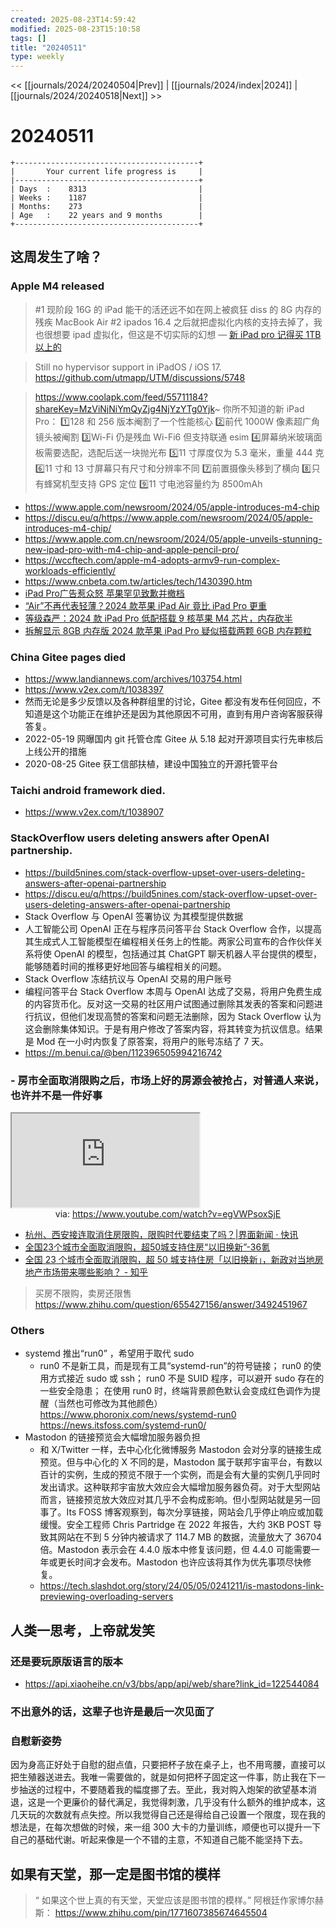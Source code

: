 ```yaml
---
created: 2025-08-23T14:59:42
modified: 2025-08-23T15:10:58
tags: []
title: "20240511"
type: weekly
---
```


<< [[journals/2024/20240504|Prev]] | [[journals/2024/index|2024]] | [[journals/2024/20240518|Next]] >>

# 20240511

```shell
+-----------------------------------------+
|       Your current life progress is     |
|-----------------------------------------+
| Days  :    8313                         |
| Weeks :    1187                         |
| Months:    273                          |
| Age   :    22 years and 9 months        |
+-----------------------------------------+
```

## 这周发生了啥？

### Apple M4 released

> \#1 现阶段 16G 的 iPad 能干的活还远不如在网上被疯狂 diss 的 8G 内存的残疾 MacBook Air
> \#2 ipados 16.4 之后就把虚拟化内核的支持去掉了，我也很想要 ipad 虚拟化，但这是不切实际的幻想
> — [新 iPad pro 记得买 1TB 以上的](https://www.v2ex.com/t/1038543)

> Still no hypervisor support in iPadOS / iOS 17.
> https://github.com/utmapp/UTM/discussions/5748

> https://www.coolapk.com/feed/55711184?shareKey=MzViNjNiYmQyZjg4NjYzYTg0Yjk~
  你所不知道的新 iPad Pro：
  1️⃣128 和 256 版本阉割了一个性能核心
  2️⃣前代 1000W 像素超广角镜头被阉割
  3️⃣Wi-Fi 仍是残血 Wi-Fi6 但支持联通 esim
  4️⃣屏幕纳米玻璃面板需要选配，选配后送一块抛光布
  5️⃣11 寸厚度仅为 5.3 毫米，重量 444 克
  6️⃣11 寸和 13 寸屏幕只有尺寸和分辨率不同
  7️⃣前置摄像头移到了横向
  8️⃣只有蜂窝机型支持 GPS 定位
  9️⃣11 寸电池容量约为 8500mAh

- https://www.apple.com/newsroom/2024/05/apple-introduces-m4-chip
- https://discu.eu/q/https://www.apple.com/newsroom/2024/05/apple-introduces-m4-chip/
- https://www.apple.com.cn/newsroom/2024/05/apple-unveils-stunning-new-ipad-pro-with-m4-chip-and-apple-pencil-pro/
- https://wccftech.com/apple-m4-adopts-armv9-run-complex-workloads-efficiently/
- https://www.cnbeta.com.tw/articles/tech/1430390.htm
- [iPad Pro广告惹众怒 苹果罕见致歉并撤档](https://finance.sina.cn/usstock/mggd/2024-05-10/detail-inausvcr8858792.d.html)
- [“Air”不再代表轻薄？2024 款苹果 iPad Air 竟比 iPad Pro 更重](https://www.ithome.com/0/766/571.htm)
- [等级森严：2024 款 iPad Pro 低配搭载 9 核苹果 M4 芯片，内存砍半](https://www.ithome.com/0/766/377.htm)
- [拆解显示 8GB 内存版 2024 款苹果 iPad Pro 疑似搭载两颗 6GB 内存颗粒](https://www.ithome.com/0/769/096.htm)

### China Gitee pages died

 - https://www.landiannews.com/archives/103754.html
- https://www.v2ex.com/t/1038397
- 然而无论是多少反馈以及各种群组里的讨论，Gitee 都没有发布任何回应，不知道是这个功能正在维护还是因为其他原因不可用，直到有用户咨询客服获得答复。
- 2022-05-19 网曝国内 git 托管仓库 Gitee 从 5.18 起对开源项目实行先审核后上线公开的措施
- 2020-08-25 Gitee 获工信部扶植，建设中国独立的开源托管平台

### Taichi android framework died.

- https://www.v2ex.com/t/1038907

### StackOverflow users deleting answers after OpenAI partnership.

- https://build5nines.com/stack-overflow-upset-over-users-deleting-answers-after-openai-partnership
- https://discu.eu/q/https://build5nines.com/stack-overflow-upset-over-users-deleting-answers-after-openai-partnership
- Stack Overflow 与 OpenAI 签署协议 为其模型提供数据
- 人工智能公司 OpenAI 正在与程序员问答平台 Stack Overflow 合作，以提高其生成式人工智能模型在编程相关任务上的性能。两家公司宣布的合作伙伴关系将使 OpenAI 的模型，包括通过其 ChatGPT 聊天机器人平台提供的模型，能够随着时间的推移更好地回答与编程相关的问题。
- Stack Overflow 冻结抗议与 OpenAI 交易的用户账号
- 编程问答平台 Stack Overflow 本周与 OpenAI 达成了交易，将用户免费生成的内容货币化。反对这一交易的社区用户试图通过删除其发表的答案和问题进行抗议，但他们发现高赞的答案和问题无法删除，因为 Stack Overflow 认为这会删除集体知识。于是有用户修改了答案内容，将其转变为抗议信息。结果是 Mod 在一小时内恢复了原答案，将用户的账号冻结了 7 天。
- https://m.benui.ca/@ben/112396505994216742

### - 房市全面取消限购之后，市场上好的房源会被抢占，对普通人来说，也许并不是一件好事

<iframe src="https://www.youtube.com/embed/egVWPsoxSjE" allow="accelerometer; autoplay; clipboard-write; encrypted-media; gyroscope; picture-in-picture; web-share" referrerpolicy="strict-origin-when-cross-origin" allowfullscreen></iframe>
<center>via: <a href='https://www.youtube.com/watch?v=egVWPsoxSjE' target='_blank' class='external-link'>https://www.youtube.com/watch?v=egVWPsoxSjE</a></center>

- [杭州、西安接连取消住房限购，限购时代要结束了吗？|界面新闻 · 快讯](https://www.jiemian.com/article/11153018.html)
- [全国23个城市全面取消限购，超50城支持住房“以旧换新”-36氪](https://36kr.com/newsflashes/2771455977257990)
- [全国 23 个城市全面取消限购，超 50 城支持住房「以旧换新」，新政对当地房地产市场带来哪些影响？ - 知乎](https://www.zhihu.com/question/655710023/answer/3496943536)

> 买房不限购，卖房还限售
> https://www.zhihu.com/question/655427156/answer/3492451967

### Others

- systemd 推出“run0” ，希望用于取代 sudo
	- run0 不是新工具，而是现有工具“systemd-run”的符号链接；
		run0 的使用方式接近 sudo 或 ssh；
		run0 不是 SUID 程序，可以避开 sudo 存在的一些安全隐患；
		在使用 run0 时，终端背景颜色默认会变成红色调作为提醒（当然也可修改为其他颜色）
		https://www.phoronix.com/news/systemd-run0
		https://news.itsfoss.com/systemd-run0/
- Mastodon 的链接预览会大幅增加服务器负担
	- 和 X/Twitter 一样，去中心化化微博服务 Mastodon 会对分享的链接生成预览。但与中心化的 X 不同的是，Mastodon 属于联邦宇宙平台，有数以百计的实例，生成的预览不限于一个实例，而是会有大量的实例几乎同时发出请求。这种联邦宇宙放大效应会大幅增加服务器负荷。对于大型网站而言，链接预览放大效应对其几乎不会构成影响。但小型网站就是另一回事了。Its FOSS 博客观察到，每次分享链接，网站会几乎停止响应或加载缓慢。安全工程师 Chris Partridge 在 2022 年报告，大约 3KB POST 导致其网站在不到 5 分钟内被请求了 114.7 MB 的数据，流量放大了 36704 倍。Mastodon 表示会在 4.4.0 版本中修复该问题，但 4.4.0 可能需要一年或更长时间才会发布。Mastodon 也许应该将其作为优先事项尽快修复。
	- https://tech.slashdot.org/story/24/05/05/0241211/is-mastodons-link-previewing-overloading-servers

## 人类一思考，上帝就发笑

### 还是要玩原版语言的版本

- https://api.xiaoheihe.cn/v3/bbs/app/api/web/share?link_id=122544084

### 不出意外的话，这辈子也许是最后一次见面了

### 自慰新姿势

因为身高正好处于自慰的甜点值，只要把杯子放在桌子上，也不用弯腰，直接可以把生殖器送进去。我唯一需要做的，就是如何把杯子固定这一件事，防止我在下一步抽送的过程中，不要随着我的幅度挪了去。至此，我对购入炮架的欲望基本消退，这是一个更廉价的替代满足，我觉得刺激，几乎没有什么额外的维护成本，这几天玩的次数就有点失控。所以我觉得自己还是得给自己设置一个限度，现在我的想法是，在每次想做的时候，来一组 300 大卡的力量训练，顺便也可以提升一下自己的基础代谢。听起来像是一个不错的主意，不知道自己能不能坚持下去。

## 如果有天堂，那一定是图书馆的模样

> “ 如果这个世上真的有天堂，天堂应该是图书馆的模样。”
    阿根廷作家博尔赫斯：
    https://www.zhihu.com/pin/1771607385674645504
